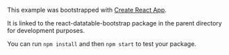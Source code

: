 This example was bootstrapped with [Create React App](https://github.com/facebook/create-react-app).

It is linked to the react-datatable-bootstrap package in the parent directory for development purposes.

You can run `npm install` and then `npm start` to test your package.
